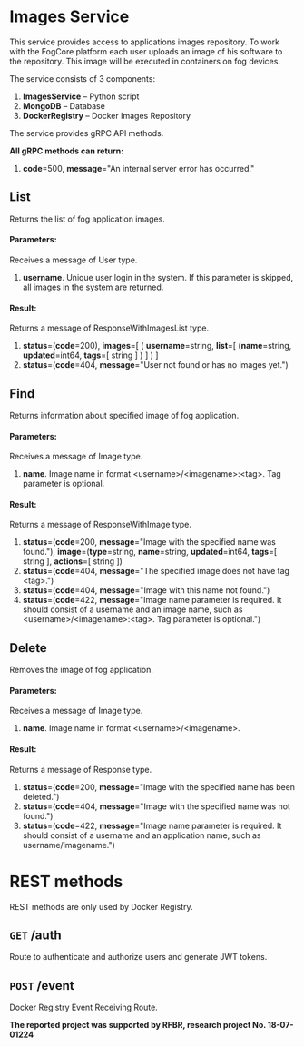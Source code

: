 # Images Service

This service provides access to applications images repository. To work with the FogCore platform each user uploads an image of his software to the repository. This image will be executed in containers on fog devices.

The service consists of 3 components:

1. **ImagesService** – Python script
2. **MongoDB** – Database
3. **DockerRegistry** – Docker Images Repository



The service provides gRPC API methods.

**All gRPC methods can return:**

1. **code**=500, **message**="An internal server error has occurred."



## List

Returns the list of fog application images.

#### Parameters:

Receives a message of User type.

1. **username**. Unique user login in the system. If this parameter is skipped, all images in the system are returned.

#### Result:

Returns a message of ResponseWithImagesList type.

1. **status**=(**code**=200), **images**=[ ( **username**=string, **list**=[ (**name**=string, **updated**=int64, **tags**=[ string ] ) ] ) ]
2. **status**=(**code**=404, **message**="User not found or has no images yet.")



## Find

Returns information about specified image of fog application.

#### Parameters:

Receives a message of Image type.

1. **name**. Image name in format &lt;username&gt;/&lt;imagename&gt;:&lt;tag&gt;. Tag parameter is optional.

#### Result:

Returns a message of ResponseWithImage type.

1. **status**=(**code**=200, **message**="Image with the specified name was found."), **image**=(**type**=string, **name**=string, **updated**=int64, **tags**=[ string ], **actions**=[ string ])
2. **status**=(**code**=404, **message**="The specified image does not have tag &lt;tag&gt;.")
3. **status**=(**code**=404, **message**="Image with this name not found.")
4. **status**=(**code**=422, **message**="Image name parameter is required. It should consist of a username and an image name, such as &lt;username&gt;/&lt;imagename&gt;:&lt;tag&gt;. Tag parameter is optional.")



## Delete

Removes the image of fog application.

#### Parameters:

Receives a message of Image type.

1. **name**. Image name in format &lt;username&gt;/&lt;imagename&gt;.

#### Result:

Returns a message of Response type.

1. **status**=(**code**=200, **message**="Image with the specified name has been deleted.")
2. **status**=(**code**=404, **message**="Image with the specified name was not found.")
3. **status**=(**code**=422, **message**="Image name parameter is required. It should consist of a username and an application name, such as username/imagename.")



# REST methods

REST methods are only used by Docker Registry.

## `GET` /auth

Route to authenticate and authorize users and generate JWT tokens.

## `POST` /event

Docker Registry Event Receiving Route.


**The reported project was supported by RFBR, research project No. 18-07-01224**
